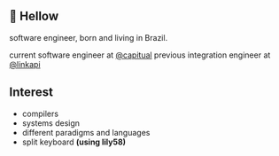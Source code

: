 ## :wave: Hellow

software engineer, born and living in Brazil.

current software engineer at [@capitual](https://www.capitual.com/)
previous integration engineer at [@linkapi](https://en.linkapi.solutions/)

## Interest

* compilers
* systems design
* different paradigms and languages
* split keyboard **(using lily58)**
